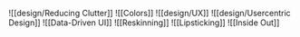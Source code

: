 ![[design/Reducing Clutter]]
![[Colors]]
![[design/UX]]
![[design/Usercentric Design]]
![[Data-Driven UI]]
![[Reskinning]]
![[Lipsticking]]
![[Inside Out]]